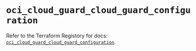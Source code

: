 # `oci_cloud_guard_cloud_guard_configuration`

Refer to the Terraform Registory for docs: [`oci_cloud_guard_cloud_guard_configuration`](https://registry.terraform.io/providers/oracle/oci/6.18.0/docs/resources/cloud_guard_cloud_guard_configuration).
